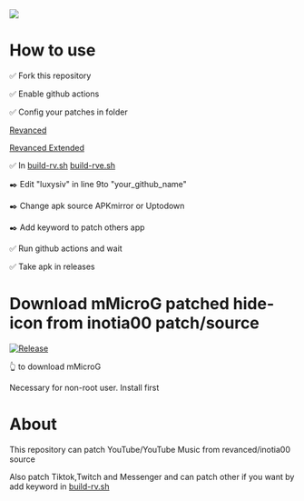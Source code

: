 <a href="https://visitcount.itsvg.in">
  <img src="https://visitcount.itsvg.in/api?id=luxysiv&label=Visitors&color=0&icon=0&pretty=false" />
</a>

# How to use

✅ Fork this repository 

✅ Enable github actions

✅ Config your patches in folder 

[Revanced](https://github.com/revanced/revanced-patches/releases)

[Revanced Extended](https://github.com/inotia00/revanced-patches/releases)

✅ In [build-rv.sh](build-rv.sh) [build-rve.sh](build-rve.sh) 

✒️  Edit "luxysiv" in line 9to "your_github_name"

✒️ Change apk source APKmirror or Uptodown 

✒️ Add keyword to patch others app 

✅ Run github actions and wait

✅ Take apk in releases


# Download mMicroG patched hide-icon from inotia00 patch/source 
[![Release](https://img.shields.io/github/v/release/inotia00/mMicroG?label=mMicroG)](https://github.com/luxysiv/mMicroG-patch/releases/latest/download/mMicroG.apk)

👆 to download mMicroG

Necessary for non-root user. Install first

# About
This repository can patch YouTube/YouTube Music from revanced/inotia00 source

Also patch Tiktok,Twitch and Messenger and can patch other if you want by add keyword in [build-rv.sh](build-rv.sh)
